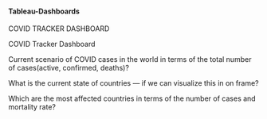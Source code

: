 #### Tableau-Dashboards


COVID TRACKER DASHBOARD 

COVID Tracker Dashboard

Current scenario of COVID cases in the world in terms of the total number of cases(active, confirmed, deaths)?

What is the current state of countries — if we can visualize this in on frame?

Which are the most affected countries in terms of the number of cases and mortality rate?


